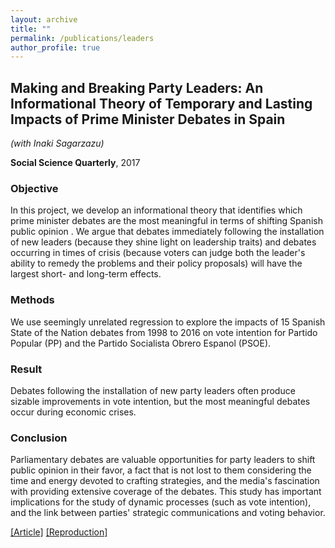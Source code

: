 ```yaml
---
layout: archive
title: ""
permalink: /publications/leaders
author_profile: true
---
```


## Making and Breaking Party Leaders: An Informational Theory of Temporary and Lasting Impacts of Prime Minister Debates in Spain

*(with Inaki Sagarzazu)*

**Social Science Quarterly**, 2017

### Objective
In this project, we develop an informational theory that identifies which prime minister debates are the most meaningful in terms of shifting Spanish public opinion . We argue that debates immediately following the installation of new leaders (because they shine light on leadership traits) and debates occurring in times of crisis (because voters can judge both the leader's ability to remedy the problems and their policy proposals) will have the largest short- and long-term effects.

### Methods
We use seemingly unrelated regression to explore the impacts of 15 Spanish State of the Nation debates from 1998 to 2016 on vote intention for Partido Popular (PP) and the Partido Socialista Obrero Espanol (PSOE).

### Result
Debates following the installation of new party leaders often produce sizable improvements in vote intention, but the most meaningful debates occur during economic crises.

### Conclusion
Parliamentary debates are valuable opportunities for party leaders to shift public opinion in their favor, a fact that is not lost to them considering the time and energy devoted to crafting strategies, and the media's fascination with providing extensive coverage of the debates. This study has important implications for the study of dynamic processes (such as vote intention), and the link between parties' strategic communications and voting behavior.

[[Article]](https://doi.org/10.1111/ssqu.12446) [[Reproduction]](..//files/SW-Replication.zip)
